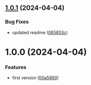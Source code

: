 ## [1.0.1](https://github.com/sesamyab/web-cache/compare/v1.0.0...v1.0.1) (2024-04-04)


### Bug Fixes

* updated readme ([065853c](https://github.com/sesamyab/web-cache/commit/065853c5f407dcb90497e58e7cd2659052bd92c3))

# 1.0.0 (2024-04-04)


### Features

* first version ([00a5860](https://github.com/sesamyab/web-cache/commit/00a5860c591769468ebd47bd6f8c9da5cc3cae11))
